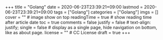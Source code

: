 +++
title = "Golang"
date = 2020-06-23T23:39:21+09:00
lastmod = 2020-06-23T23:39:21+09:00
tags = ["Golang"]
categories = ["Golang"]
imgs = []
cover = ""  # image show on top
readingTime = true  # show reading time after article date
toc = true
comments = false
justify = false  # text-align: justify;
single = false  # display as a single page, hide navigation on bottom, like as about page.
license = ""  # CC License
draft = true
+++